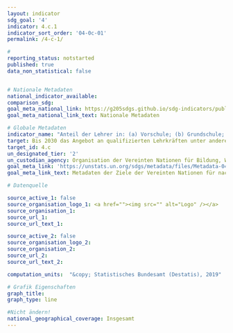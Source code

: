 ```yaml
---
layout: indicator
sdg_goal: '4'
indicator: 4.c.1
indicator_sort_order: '04-0c-01'
permalink: /4-c-1/

#
reporting_status: notstarted
published: true
data_non_statistical: false


# Nationale Metadaten
national_indicator_available:
comparison_sdg:
goal_meta_national_link: https://g205sdgs.github.io/sdg-indicators/public/MetaDe/4.c.1.pdf
goal_meta_national_link_text: Nationale Metadaten

# Globale Metadaten
indicator_name: "Anteil der Lehrer in: (a) Vorschule; (b) Grundschule; (c ) Sekundarstufe I; und (d) Sekundarstufe II, die vor oder während ihrer Tätigkeit mindestens die geforderte Grundausbildung (z. B. pädagogisches Training) zum Unterrichten für die entsprechende Klassenstufe im jeweiligen Land erhalten haben"
target: Bis 2030 das Angebot an qualifizierten Lehrkräften unter anderem durch internationale Zusammenarbeit im Bereich der Lehrerausbildung in den Entwicklungsländern und insbesondere in den am wenigsten entwickelten Ländern und kleinen Inselentwicklungsländern wesentlich erhöhen
target_id: 4.c
un_designated_tier: '2'
un_custodian_agency: Organisation der Vereinten Nationen für Bildung, Wissenschaft und Kultur - Statistische Behörde (UNESCO-UIS)
goal_meta_link: 'https://unstats.un.org/sdgs/metadata/files/Metadata-04-0C-01.pdf'
goal_meta_link_text: Metadaten der Ziele der Vereinten Nationen für nachhaltige Entwicklung

# Datenquelle

source_active_1: false
source_organisation_logo_1: <a href=""><img src="" alt="Logo" /></a>
source_organisation_1:
source_url_1:
source_url_text_1:

source_active_2: false
source_organisation_logo_2:
source_organisation_2:
source_url_2:
source_url_text_2:

computation_units:  "&copy; Statistisches Bundesamt (Destatis), 2019"

# Grafik Eigenschaften
graph_title:
graph_type: line

#Nicht ändern!
national_geographical_coverage: Insgesamt
---
```

